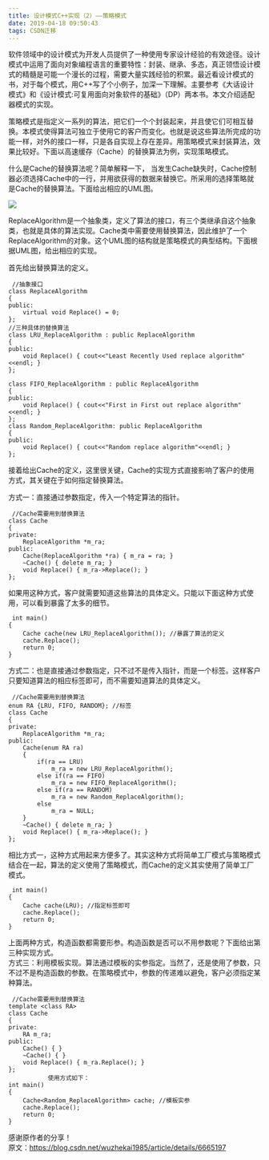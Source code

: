 ```yaml
---
title: 设计模式C++实现（2）——策略模式
date: 2019-04-18 09:50:43
tags: CSDN迁移
---
```

   软件领域中的设计模式为开发人员提供了一种使用专家设计经验的有效途径。设计模式中运用了面向对象编程语言的重要特性：封装、继承、多态，真正领悟设计模式的精髓是可能一个漫长的过程，需要大量实践经验的积累。最近看设计模式的书，对于每个模式，用C++写了个小例子，加深一下理解。主要参考《大话设计模式》和《设计模式:可复用面向对象软件的基础》（DP）两本书。本文介绍适配器模式的实现。

 策略模式是指定义一系列的算法，把它们一个个封装起来，并且使它们可相互替换。本模式使得算法可独立于使用它的客户而变化。也就是说这些算法所完成的功能一样，对外的接口一样，只是各自实现上存在差异。用策略模式来封装算法，效果比较好。下面以高速缓存（Cache）的替换算法为例，实现策略模式。

 什么是Cache的替换算法呢？简单解释一下， 当发生Cache缺失时，Cache控制器必须选择Cache中的一行，并用欲获得的数据来替换它。所采用的选择策略就是Cache的替换算法。下面给出相应的UML图。

 ![](https://img-blog.csdnimg.cn/20190418094809881.gif?x-oss-process=image/watermark,type_ZmFuZ3poZW5naGVpdGk,shadow_10,text_aHR0cHM6Ly9ibG9nLmNzZG4ubmV0L3FxXzIyNjQyMjM5,size_16,color_FFFFFF,t_70)

 ReplaceAlgorithm是一个抽象类，定义了算法的接口，有三个类继承自这个抽象类，也就是具体的算法实现。Cache类中需要使用替换算法，因此维护了一个 ReplaceAlgorithm的对象。这个UML图的结构就是策略模式的典型结构。下面根据UML图，给出相应的实现。

 首先给出替换算法的定义。

 
```
 //抽象接口
class ReplaceAlgorithm
{
public:
    virtual void Replace() = 0;
};
//三种具体的替换算法
class LRU_ReplaceAlgorithm : public ReplaceAlgorithm
{
public:
    void Replace() { cout<<"Least Recently Used replace algorithm"<<endl; }
};
 
class FIFO_ReplaceAlgorithm : public ReplaceAlgorithm
{
public:
    void Replace() { cout<<"First in First out replace algorithm"<<endl; }
};
class Random_ReplaceAlgorithm: public ReplaceAlgorithm
{
public:
    void Replace() { cout<<"Random replace algorithm"<<endl; }
};
```
 接着给出Cache的定义，这里很关键，Cache的实现方式直接影响了客户的使用方式，其关键在于如何指定替换算法。

 方式一：直接通过参数指定，传入一个特定算法的指针。

 
```
 //Cache需要用到替换算法
class Cache
{
private:
    ReplaceAlgorithm *m_ra;
public:
    Cache(ReplaceAlgorithm *ra) { m_ra = ra; }
    ~Cache() { delete m_ra; }
    void Replace() { m_ra->Replace(); }
};
```
 如果用这种方式，客户就需要知道这些算法的具体定义。只能以下面这种方式使用，可以看到暴露了太多的细节。

 
```
 int main()
{
    Cache cache(new LRU_ReplaceAlgorithm()); //暴露了算法的定义
    cache.Replace();
    return 0;
}
```
 方式二：也是直接通过参数指定，只不过不是传入指针，而是一个标签。这样客户只要知道算法的相应标签即可，而不需要知道算法的具体定义。

 
```
 //Cache需要用到替换算法
enum RA {LRU, FIFO, RANDOM}; //标签
class Cache
{
private:
    ReplaceAlgorithm *m_ra;
public:
    Cache(enum RA ra) 
    { 
        if(ra == LRU)
            m_ra = new LRU_ReplaceAlgorithm();
        else if(ra == FIFO)
            m_ra = new FIFO_ReplaceAlgorithm();
        else if(ra == RANDOM)
            m_ra = new Random_ReplaceAlgorithm();
        else 
            m_ra = NULL;
    }
    ~Cache() { delete m_ra; }
    void Replace() { m_ra->Replace(); }
};
```
 相比方式一，这种方式用起来方便多了。其实这种方式将简单工厂模式与策略模式结合在一起，算法的定义使用了策略模式，而Cache的定义其实使用了简单工厂模式。

 
```
 int main()
{
    Cache cache(LRU); //指定标签即可
    cache.Replace();
    return 0;
}
```
 上面两种方式，构造函数都需要形参。构造函数是否可以不用参数呢？下面给出第三种实现方式。  
 方式三：利用模板实现。算法通过模板的实参指定。当然了，还是使用了参数，只不过不是构造函数的参数。在策略模式中，参数的传递难以避免，客户必须指定某种算法。

 
```
 //Cache需要用到替换算法
template <class RA>
class Cache
{
private:
    RA m_ra;
public:
    Cache() { }
    ~Cache() { }
    void Replace() { m_ra.Replace(); }
};
           使用方式如下：
int main()
{
    Cache<Random_ReplaceAlgorithm> cache; //模板实参
    cache.Replace();
    return 0;
}
```
 感谢原作者的分享！  
 原文：https://blog.csdn.net/wuzhekai1985/article/details/6665197   
 

   
 
